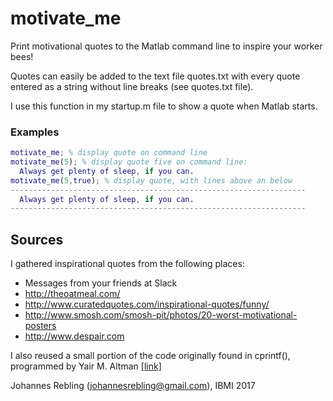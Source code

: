 # motivate_me
Print motivational quotes to the Matlab command line to inspire your worker bees!

Quotes can easily be added to the text file quotes.txt with every quote
entered as a string without line breaks (see quotes.txt file).

I use this function in my startup.m file to show a quote when Matlab starts.

### Examples
```Matlab
motivate_me; % display quote on command line
motivate_me(5); % display quote five on command line:
  Always get plenty of sleep, if you can.
motivate_me(5,true); % display quote, with lines above an below
------------------------------------------------------------------
  Always get plenty of sleep, if you can.
------------------------------------------------------------------
```

## Sources
I gathered inspirational quotes from the following places:
- Messages from your friends at Slack
- http://theoatmeal.com/
- http://www.curatedquotes.com/inspirational-quotes/funny/
- http://www.smosh.com/smosh-pit/photos/20-worst-motivational-posters
- http://www.despair.com

I also reused a small portion of the code originally found in cprintf(), programmed by Yair M. Altman [[link]](https://www.mathworks.com/matlabcentral/fileexchange/24093-cprintf-display-formatted-colored-text-in-the-command-window)

Johannes Rebling (johannesrebling@gmail.com), IBMI 2017

